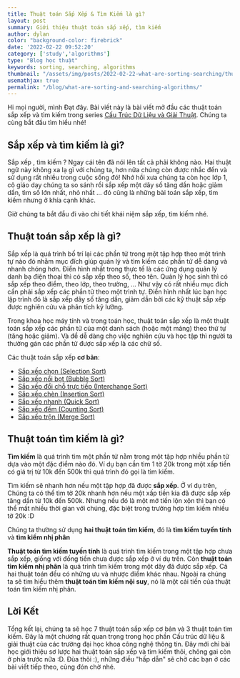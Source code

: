 ```yaml
---
title: Thuật toán Sắp Xếp & Tìm Kiếm là gì?
layout: post
summary: Giới thiệu thuật toán sắp xếp, tìm kiếm
author: dylan
color: "background-color: firebrick"
date: '2022-02-22 09:52:20'
category: ['study','algorithms']
type: "Blog học thuật"
keywords: sorting, searching, algorithms
thumbnail: "/assets/img/posts/2022-02-22-what-are-sorting-searching/thumbnail.jpg"
usemathjax: true
permalink: "/blog/what-are-sorting-and-searching-algorithms/"
---
```


Hi mọi người, mình Đạt đây. Bài viết này là bài viết mở đầu các thuật toán sắp xếp và tìm kiếm trong series [Cấu Trúc Dữ Liệu và Giải Thuật](/blog/categories/algorithms/). Chúng ta cùng bắt đầu tìm hiểu nhé!

## **Sắp xếp và tìm kiếm là gì?**
Sắp xếp , tìm kiếm ? Ngay cái tên đã nói lên tất cả phải không nào. Hai thuật ngữ này không xa lạ gì với chúng ta, hơn nữa chúng còn được nhắc đến và sử dụng rất nhiều trong cuộc sống đó! Nhớ hồi xưa chúng ta còn học lớp 1, cô giáo dạy chúng ta so sánh rồi sắp xếp một dãy số tăng dần hoặc giảm dần, tìm số lớn nhất, nhỏ nhất ... đó cũng là những bài toán sắp xếp, tìm kiếm nhưng ở khía cạnh khác.

Giờ chúng ta bắt đầu đi vào chi tiết khái niệm sắp xếp, tìm kiếm nhé.

## **Thuật toán sắp xếp là gì?**
Sắp xếp là quá trình bố trí lại các phần tử trong một tập hợp theo một trình tự nào đó nhằm mục đích giúp quản lý và tìm kiếm các phần tử dễ dàng và nhanh chóng hơn. Điển hình nhất trong thực tế là các ứng dụng quản lý danh bạ điện thoại thì có sắp xếp theo số, theo tên. Quản lý học sinh thì có sắp xếp theo điểm, theo lớp, theo trường, ... Như vậy có rất nhiều mục đích cần phải sắp xếp các phần tử theo một trình tự. Điển hình nhất lúc bạn học lập trình đó là sắp xếp dãy số tăng dần, giảm dần bởi các kỹ thuật sắp xếp được nghiên cứu và phân tích kỹ lưỡng.

Trong khoa học máy tính và trong toán học, thuật toán sắp xếp là một thuật toán sắp xếp các phần tử của một danh sách (hoặc một mảng) theo thứ tự (tăng hoặc giảm). Và để dễ dàng cho việc nghiên cứu và học tập thì người ta thường gán các phần tử được sắp xếp là các chữ số.

Các thuật toán sắp xếp **cơ bản**:

- [Sắp xếp chọn (Selection Sort)](#)
- [Sắp xếp nổi bọt (Bubble Sort)](#)
- [Sắp xếp đổi chỗ trực tiếp (Interchange Sort)](#)
- [Sắp xếp chèn (Insertion Sort)](#)
- [Sắp xếp nhanh (Quick Sort)](#)
- [Sắp xếp đếm (Counting Sort)](#)
- [Sắp xếp trộn (Merge Sort)](#)

## **Thuật toán tìm kiếm là gì?**

**Tìm kiếm** là quá trình tìm một phần tử nằm trong một tập hợp nhiều phần tử dựa vào một đặc điểm nào đó. Ví dụ bạn cần tìm 1 tờ 20k trong một xấp tiền có giá trị từ 10k đến 500k thì quá trình đó gọi là tìm kiếm.

Tìm kiếm sẽ nhanh hơn nếu một tập hợp đã được **sắp xếp**. Ở ví dụ trên, Chúng ta có thể tìm tờ 20k nhanh hơn nếu một xấp tiền kia đã được sắp xếp tăng dần từ 10k đến 500k. Nhưng nếu đó là một mớ tiền lộn xộn thì bạn có thể mất nhiều thời gian với chúng, đặc biệt trong trường hợp tìm kiếm nhiều tờ 20k :D

Chúng ta thường sử dụng **hai thuật toán tìm kiếm**, đó là **tìm kiếm tuyến tính** và **tìm kiếm nhị phân**

**Thuật toán tìm kiếm tuyến tính** là quá trình tìm kiếm trong một tập hợp chưa sắp xếp, giống với đống tiền chưa được sắp xếp ở ví dụ trên. Còn **thuật toán tìm kiếm nhị phân** là quá trình tìm kiếm trong một dãy đã được sắp xếp. Cả hai thuật toán đều có những ưu và nhược điểm khác nhau. Ngoài ra chúng ta sẽ tìm hiểu thêm **thuật toán tìm kiếm nội suy**, nó là một cải tiến của thuật toán tìm kiếm nhị phân.

## **Lời Kết** 

Tổng kết lại, chúng ta sẽ học 7 thuật toán sắp xếp cơ bản và 3 thuật toán tìm kiếm. Đây là một chương rất quan trọng trong học phần Cấu trúc dữ liệu & giải thuật của các trường đại học khoa công nghệ thông tin. Đây mới chỉ bài học giới thiệu sơ lược hai thuật toán sắp xếp và tìm kiếm thôi, chông gai còn ở phía trước nữa :D. Đùa thôi :), những điều "hấp dẫn" sẽ chờ các bạn ở các bài viết tiếp theo, cùng đón chờ nhé.



